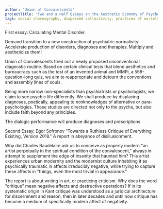 ```yaml
---
author: "Union of Convalescents"
projectTitle: "Two and a Half Essays on the Aesthetic Economy of Psyche"
tags: social choreography, dispersed collectivity, practices of ourselves, 8-BIT DESIRE
---
```

First essay: Calculating Mental Disorder.

Demand transition to a new construction of psychiatric normativity! Accelerate production of disorders, diagnoses and therapies. Multiply and aestheticize them!

Union of Convalescents tried out a newly proposed unconventional diagnostic routine. Based on certain clinical tests that blend aesthetics and bureaucracy such as the test of an invented animal and MMPI, a 558-question-long quiz, we aim to reappropriate and detourn the conventions and assembly lines of souls.

Being more narrow non-specialists than psychiatrists or psychologists, we claim to see psychic life differently. We shall produce by displacing diagnoses, poetically, appealing to nonknowledges of alternative or para- psychologies. These studies are directed not only to the psyche, but also include faith beyond any principles.

The dialogic performance will produce diagnoses and prescriptions.

Second Essay: Egor Sofronov "Towards a Ruthless Critique of Everything Existing, Version 2018." A report in abeyance of disillusionment.

Why did Charles Baudelaire ask us to conceive as properly modern "an artist perpetually in the spiritual condition of the convalescent," always in attempt to supplement the edge of insanity that haunted him? This artist experiences urban modernity and the modernist culture inhabiting it as psychically traumatic in affects irreducibly negative, while trying to capture these affects in "things, even the most trivial in appearance."

The report is about writing in art, or practicing criticism. Why does the word "critique" mean negative affects and destructive operations? If in its systematic origin in Kant critique was understood as a juridical architecture for discernment and reason, then in later decades and until now critique has become a medium of specifically modern affect of negativity.
